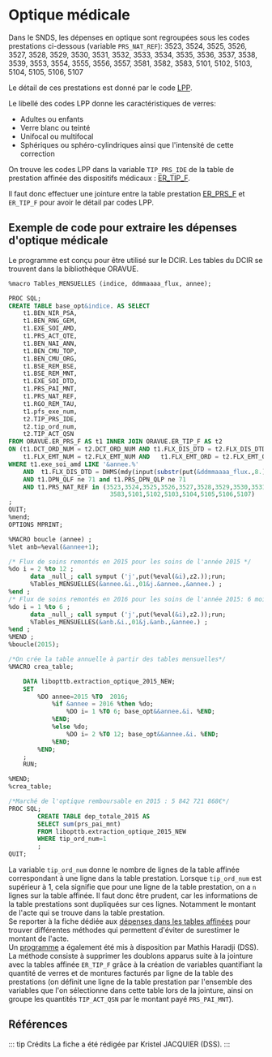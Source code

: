 # Optique médicale
<!-- SPDX-License-Identifier: MPL-2.0 -->

Dans le SNDS, les dépenses en optique sont regroupées sous les codes prestations ci-dessous (variable `PRS_NAT_REF`):
3523, 3524, 3525, 3526, 3527, 3528, 3529, 3530, 3531, 3532, 3533, 3534, 3535, 3536, 3537, 3538, 3539, 3553, 3554, 3555, 3556, 3557, 3581, 3582, 3583, 5101, 5102, 5103, 5104, 5105, 5106, 5107

Le détail de ces prestations est donné par le code [LPP](../glossaire/LPP.md).
 
Le libellé des codes LPP donne les caractéristiques de verres:
- Adultes ou enfants
- Verre blanc ou teinté
- Unifocal ou multifocal
- Sphériques ou sphéro-cylindriques ainsi que l'intensité de cette correction

On trouve les codes LPP dans la variable `TIP_PRS_IDE` de la table de prestation affinée des dispositifs médicaux : [ER_TIP_F](../tables/DCIR/ER_TIP_F.md). 

Il faut donc effectuer une jointure entre la table prestation [ER_PRS_F](../tables/DCIR/ER_PRS_F.md) et `ER_TIP_F` pour avoir le détail par codes LPP.

## Exemple de code pour extraire les dépenses d'optique médicale

Le programme est conçu pour être utilisé sur le DCIR. Les tables du DCIR se trouvent dans la bibliothèque ORAVUE. 

```sql
%macro Tables_MENSUELLES (indice, ddmmaaaa_flux, annee);

PROC SQL;
CREATE TABLE base_opt&indice. AS SELECT
    t1.BEN_NIR_PSA,
	t1.BEN_RNG_GEM,
	t1.EXE_SOI_AMD,
	t1.PRS_ACT_QTE, 
	t1.BEN_NAI_ANN,
	t1.BEN_CMU_TOP,
	t1.BEN_CMU_ORG, 
    t1.BSE_REM_BSE, 
    t1.BSE_REM_MNT, 
    t1.EXE_SOI_DTD, 
    t1.PRS_PAI_MNT,  
    t1.PRS_NAT_REF, 
    t1.RGO_REM_TAU,
	t1.pfs_exe_num,
	t2.TIP_PRS_IDE,
	t2.tip_ord_num,
	t2.TIP_ACT_QSN
FROM ORAVUE.ER_PRS_F AS t1 INNER JOIN ORAVUE.ER_TIP_F AS t2
ON (t1.DCT_ORD_NUM = t2.DCT_ORD_NUM AND t1.FLX_DIS_DTD = t2.FLX_DIS_DTD AND 
	t1.FLX_EMT_NUM = t2.FLX_EMT_NUM AND   t1.FLX_EMT_ORD = t2.FLX_EMT_ORD AND t1.FLX_EMT_TYP = t2.FLX_EMT_TYP AND t1.FLX_TRT_DTD = t2.FLX_TRT_DTD AND  t1.ORG_CLE_NUM = t2.ORG_CLE_NUM AND t1.PRS_ORD_NUM = t2.PRS_ORD_NUM AND t1.REM_TYP_AFF = t2.REM_TYP_AFF)
WHERE t1.exe_soi_amd LIKE '&annee.%'
	AND  t1.FLX_DIS_DTD = DHMS(mdy(input(substr(put(&ddmmaaaa_flux.,8.),3,2),2.),input(substr(put(&ddmmaaaa_flux.,8.),1,2),2.),input(substr(put(&ddmmaaaa_flux.,8.),5,4),4.)),0,0,0)
	AND t1.DPN_QLF ne 71 and t1.PRS_DPN_QLP ne 71
	AND t1.PRS_NAT_REF in (3523,3524,3525,3526,3527,3528,3529,3530,3531,3532,3533,3534,3535,3536,3537,3538,3539,3553,3554,3555,3556,3557,3581,3582,
							3583,5101,5102,5103,5104,5105,5106,5107)
;
QUIT;
%mend;
OPTIONS MPRINT;

%MACRO boucle (annee) ;
%let anb=%eval(&annee+1);

/* Flux de soins remontés en 2015 pour les soins de l'année 2015 */
%do i = 2 %to 12 ;
      data _null_; call symput ('j',put(%eval(&i),z2.));run;
      %Tables_MENSUELLES(&annee.&i.,01&j.&annee.,&annee.) ;
%end ;
/* Flux de soins remontés en 2016 pour les soins de l'année 2015: 6 mois de remontée de flux après décembre 2015*/
%do i = 1 %to 6 ;
      data _null_; call symput ('j',put(%eval(&i),z2.));run;
      %Tables_MENSUELLES(&anb.&i.,01&j.&anb.,&annee.) ;
%end ;
%MEND ;
%boucle(2015);

/*On crée la table annuelle à partir des tables mensuelles*/
%MACRO crea_table;

	DATA libopttb.extraction_optique_2015_NEW;
	SET 
		%DO annee=2015 %TO  2016;
			%if &annee = 2016 %then %do;
				%DO i= 1 %TO 6; base_opt&&annee.&i. %END;
			%END;
			%else %do;
				%DO i= 2 %TO 12; base_opt&&annee.&i. %END;
			%END;
		%END;
	; 
	RUN;

%MEND;
%crea_table;

/*Marché de l'optique remboursable en 2015 : 5 842 721 868€*/
PROC SQL;
		CREATE TABLE dep_totale_2015 AS 
		SELECT sum(prs_pai_mnt)
		FROM libopttb.extraction_optique_2015_NEW
		WHERE tip_ord_num=1
		;
QUIT;
```
La variable `tip_ord_num` donne le nombre de lignes de la table affinée correspondant à une ligne dans la table prestation. Lorsque `tip_ord_num` est supérieur à 1, cela signifie que pour une ligne de la table prestation, on a `n` lignes sur la table affinée. Il faut donc être prudent, car les informations de la table prestations sont dupliquées sur ces lignes. Notamment le montant de l'acte qui se trouve dans la table prestation.  
Se reporter à la fiche dédiée aux [dépenses dans les tables affinées](../fiches/tables_affinees.md) pour trouver différentes méthodes qui permettent d'éviter de surestimer le montant de l'acte.  
Un [programme](https://gitlab.com/healthdatahub/programmes-snds/-/blob/master/DSS/2018_Haradji_DSS_Optique_MPL-2.0.sas) a également été mis à disposition par Mathis Haradji (DSS). La méthode consiste à supprimer les doublons apparus suite à la jointure avec la tables affinée `ER_TIP_F`
grâce à la création de variables quantifiant la quantité de verres et de montures facturés par ligne de la table des prestations
(on définit une ligne de la table prestation par l'ensemble des variables que l'on sélectionne dans cette table lors de la jointure,
ainsi on groupe les quantités `TIP_ACT_QSN` par le montant payé `PRS_PAI_MNT`). 

## Références

::: tip Crédits
La fiche a été rédigée par Kristel JACQUIER (DSS).
:::
